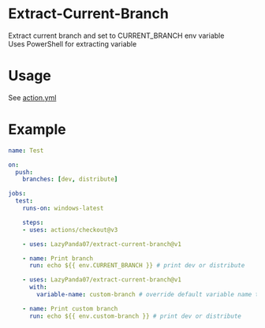# Extract-Current-Branch

Extract current branch and set to CURRENT_BRANCH env variable  
Uses PowerShell for extracting variable

# Usage
See [action.yml](https://github.com/LazyPanda07/extract-current-branch/blob/master/action.yml)

# Example
```yml
name: Test

on:
  push:
    branches: [dev, distribute]

jobs:
  test:
    runs-on: windows-latest

    steps:
    - uses: actions/checkout@v3

    - uses: LazyPanda07/extract-current-branch@v1

    - name: Print branch
      run: echo ${{ env.CURRENT_BRANCH }} # print dev or distribute

    - uses: LazyPanda07/extract-current-branch@v1
      with:
        variable-name: custom-branch # override default variable name to custom-branch

    - name: Print custom branch
      run: echo ${{ env.custom-branch }} # print dev or distribute
```

